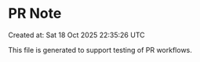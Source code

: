 # PR Note

Created at: Sat 18 Oct 2025 22:35:26 UTC

This file is generated to support testing of PR workflows.
